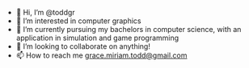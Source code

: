 - 👋 Hi, I’m @toddgr
- 👀 I’m interested in computer graphics
- 🌱 I’m currently pursuing my bachelors in computer science, with an application in simulation and game programming
- 💞️ I’m looking to collaborate on anything!
- 📫 How to reach me grace.miriam.todd@gmail.com

<!---
toddgr/toddgr is a ✨ special ✨ repository because its `README.md` (this file) appears on your GitHub profile.
You can click the Preview link to take a look at your changes.
--->
